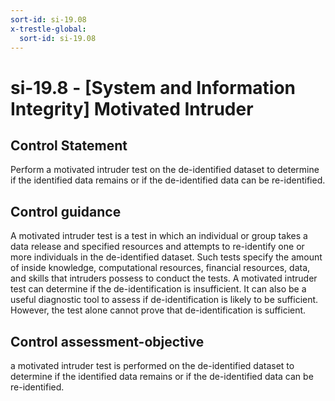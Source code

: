 ```yaml
---
sort-id: si-19.08
x-trestle-global:
  sort-id: si-19.08
---
```


# si-19.8 - \[System and Information Integrity\] Motivated Intruder

## Control Statement

Perform a motivated intruder test on the de-identified dataset to determine if the identified data remains or if the de-identified data can be re-identified.

## Control guidance

A motivated intruder test is a test in which an individual or group takes a data release and specified resources and attempts to re-identify one or more individuals in the de-identified dataset. Such tests specify the amount of inside knowledge, computational resources, financial resources, data, and skills that intruders possess to conduct the tests. A motivated intruder test can determine if the de-identification is insufficient. It can also be a useful diagnostic tool to assess if de-identification is likely to be sufficient. However, the test alone cannot prove that de-identification is sufficient.

## Control assessment-objective

a motivated intruder test is performed on the de-identified dataset to determine if the identified data remains or if the de-identified data can be re-identified.

